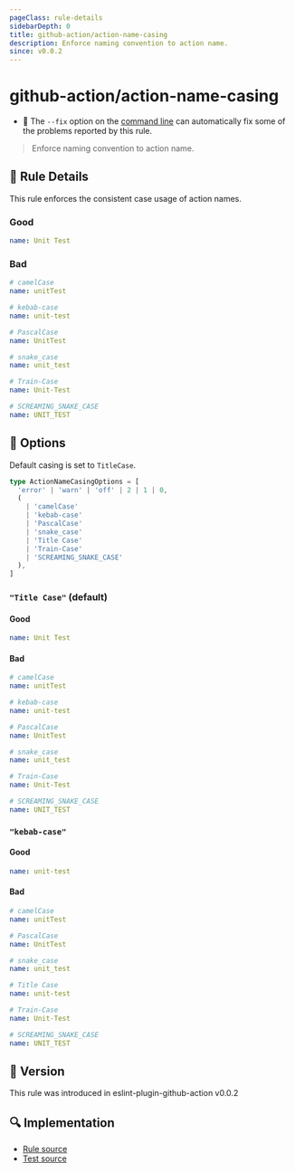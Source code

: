 ```yaml
---
pageClass: rule-details
sidebarDepth: 0
title: github-action/action-name-casing
description: Enforce naming convention to action name.
since: v0.0.2
---
```


# github-action/action-name-casing

- :wrench: The `--fix` option on the [command line](https://eslint.org/docs/user-guide/command-line-interface#fixing-problems) can automatically fix some of the problems reported by this rule.

> Enforce naming convention to action name.

## :book: Rule Details

This rule enforces the consistent case usage of action names.

### Good

```yaml
name: Unit Test
```

### Bad

```yaml
# camelCase
name: unitTest
```

```yaml
# kebab-case
name: unit-test
```

```yaml
# PascalCase
name: UnitTest
```

```yaml
# snake_case
name: unit_test
```

```yaml
# Train-Case
name: Unit-Test
```

```yaml
# SCREAMING_SNAKE_CASE
name: UNIT_TEST
```

## :wrench: Options

Default casing is set to `TitleCase`.

```ts
type ActionNameCasingOptions = [
  'error' | 'warn' | 'off' | 2 | 1 | 0,
  (
    | 'camelCase'
    | 'kebab-case'
    | 'PascalCase'
    | 'snake_case'
    | 'Title Case'
    | 'Train-Case'
    | 'SCREAMING_SNAKE_CASE'
  ),
]
```

### `"Title Case"` (default)

#### Good

```yaml
name: Unit Test
```

#### Bad

```yaml
# camelCase
name: unitTest
```

```yaml
# kebab-case
name: unit-test
```

```yaml
# PascalCase
name: UnitTest
```

```yaml
# snake_case
name: unit_test
```

```yaml
# Train-Case
name: Unit-Test
```

```yaml
# SCREAMING_SNAKE_CASE
name: UNIT_TEST
```

### `"kebab-case"`

#### Good

```yaml
name: unit-test
```

#### Bad

```yaml
# camelCase
name: unitTest
```

```yaml
# PascalCase
name: UnitTest
```

```yaml
# snake_case
name: unit_test
```

```yaml
# Title Case
name: unit-test
```

```yaml
# Train-Case
name: Unit-Test
```

```yaml
# SCREAMING_SNAKE_CASE
name: UNIT_TEST
```

## :rocket: Version

This rule was introduced in eslint-plugin-github-action v0.0.2

## :mag: Implementation

- [Rule source](https://github.com/ntnyq/eslint-plugin-github-action/blob/main/src/rules/action-name-casing.ts)
- [Test source](https://github.com/ntnyq/eslint-plugin-github-action/blob/main/tests/rules/action-name-casing.test.ts)
